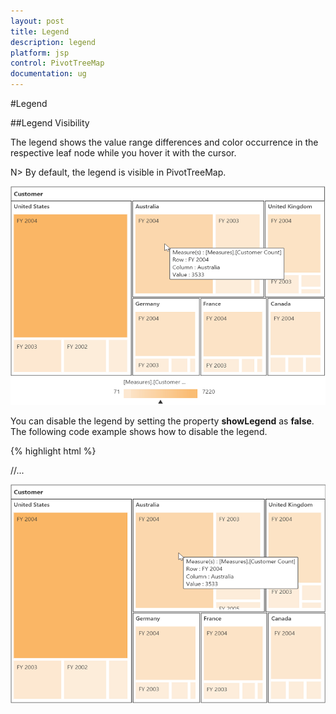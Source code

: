 ```yaml
---
layout: post
title: Legend
description: legend
platform: jsp
control: PivotTreeMap
documentation: ug
---
```


#Legend

##Legend Visibility

The legend shows the value range differences and color occurrence in the respective leaf node while you hover it with the cursor.

N> By default, the legend is visible in PivotTreeMap.

![](Legend_images/Legend_img1.png)

You can disable the legend by setting the property **showLegend** as **false**. The following code example shows how to disable the legend.

{% highlight html %}

<div class="cols-sample-area">
<ej:pivotTreeMap id="PivotTreeMap1" renderSuccess="RenderSuccess">
//...
</ej:pivotTreeMap>
</div>

<script type="text/javascript">
    function RenderSuccess(args) {
		 var treemapTarget = $('#PivotTreeMap1TreeMapContainer').data("ejTreeMap");
         treemapTarget.model.showLegend = false;
	     treemapTarget.refresh();
	}
</script>

![](Legend_images/Legend_img2.png)